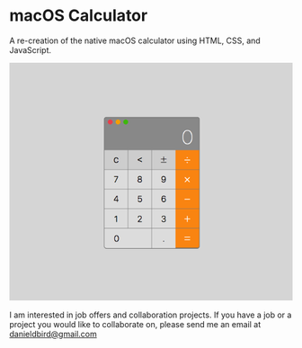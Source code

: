 # macOS Calculator

A re-creation of the native macOS calculator using HTML, CSS, and JavaScript.

![macOS Calculator](macOS_Calculator.png)

I am interested in job offers and collaboration projects. If you have a job or a project you would like to collaborate on, please send me an email at danieldbird@gmail.com
